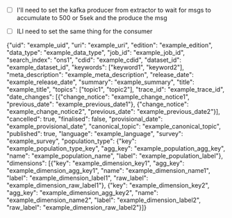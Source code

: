 - [ ] I'll need to set the kafka producer from extractor to wait for msgs to accumulate to 500 or 5sek and the produce the msg
- [ ] ILl need to set the same thing for the consumer 


{"uid": "example_uid", "uri": "example_uri", "edition": "example_edition", "data_type": "example_data_type", "job_id": "example_job_id", "search_index": "ons1", "cdid": "example_cdid", "dataset_id": "example_dataset_id", "keywords": ["keyword1", "keyword2"], "meta_description": "example_meta_description", "release_date": "example_release_date", "summary": "example_summary", "title": "example_title", "topics": ["topic1", "topic2"], "trace_id": "example_trace_id", "date_changes": [{"change_notice": "example_change_notice1", "previous_date": "example_previous_date1"}, {"change_notice": "example_change_notice2", "previous_date": "example_previous_date2"}], "cancelled": true, "finalised": false, "provisional_date": "example_provisional_date", "canonical_topic": "example_canonical_topic", "published": true, "language": "example_language", "survey": "example_survey", "population_type": {"key": "example_population_type_key", "agg_key": "example_population_agg_key", "name": "example_population_name", "label": "example_population_label"}, "dimensions": [{"key": "example_dimension_key1", "agg_key": "example_dimension_agg_key1", "name": "example_dimension_name1", "label": "example_dimension_label1", "raw_label": "example_dimension_raw_label1"}, {"key": "example_dimension_key2", "agg_key": "example_dimension_agg_key2", "name": "example_dimension_name2", "label": "example_dimension_label2", "raw_label": "example_dimension_raw_label2"}]}

